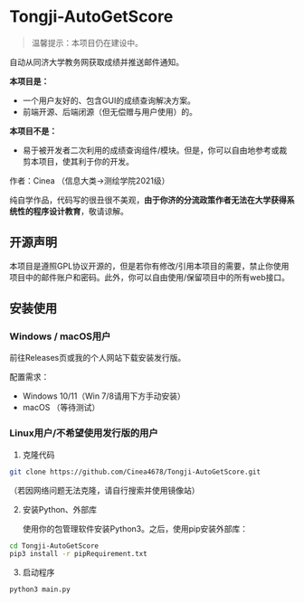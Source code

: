 # Tongji-AutoGetScore

> 温馨提示：本项目仍在建设中。

自动从同济大学教务网获取成绩并推送邮件通知。

**本项目是：**

- 一个用户友好的、包含GUI的成绩查询解决方案。
- 前端开源、后端闭源（但无偿赠与用户使用）的。

**本项目不是：**

- 易于被开发者二次利用的成绩查询组件/模块。但是，你可以自由地参考或裁剪本项目，使其利于你的开发。



作者：Cinea （信息大类->测绘学院2021级）

纯自学作品，代码写的很丑很不美观，**由于你济的分流政策作者无法在大学获得系统性的程序设计教育**，敬请谅解。

## 开源声明

本项目是遵照GPL协议开源的，但是若你有修改/引用本项目的需要，禁止你使用项目中的邮件账户和密码。此外，你可以自由使用/保留项目中的所有web接口。

## 安装使用

### Windows / macOS用户

前往Releases页或我的个人网站下载安装发行版。

配置需求：

- Windows 10/11（Win 7/8请用下方手动安装）
- macOS （等待测试）

### Linux用户/不希望使用发行版的用户

1. 克隆代码

```bash
git clone https://github.com/Cinea4678/Tongji-AutoGetScore.git
```

（若因网络问题无法克隆，请自行搜索并使用镜像站）

2. 安装Python、外部库

   使用你的包管理软件安装Python3。之后，使用pip安装外部库：

```bash
cd Tongji-AutoGetScore
pip3 install -r pipRequirement.txt
```

3. 启动程序

```bash
python3 main.py
```



